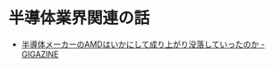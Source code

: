# 半導体業界関連の話

* [半導体メーカーのAMDはいかにして成り上がり没落していったのか - GIGAZINE](https://gigazine.net/news/20151211-amd-won-then-lost/)
